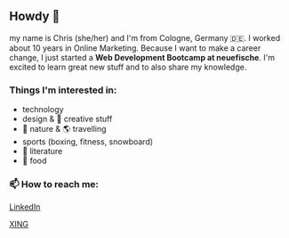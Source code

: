 ## Howdy 👋

my name is Chris (she/her) and I'm from Cologne, Germany :de:. I worked about 10 years in Online Marketing. Because I want to make a career change, I just started a **Web Development Bootcamp at neuefische**. I'm excited to learn great new stuff and to also share my knowledge.

### Things I'm interested in:
* technology
* design & :art: creative stuff
* :sunflower: nature & :earth_americas: travelling
* sports (boxing, fitness, snowboard)
* :green_book: literature
* :sushi: food 

### 📫 How to reach me:
[LinkedIn](https://www.linkedin.com/in/christiane-hertwig-581237a3/)

[XING](https://www.xing.com/profile/Christiane_Hertwig/cv)
